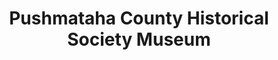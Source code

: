 ---
layout: repo
title: "Pushmataha County Historical Society Museum"
id: 24170
permalink: repos/24170/
---